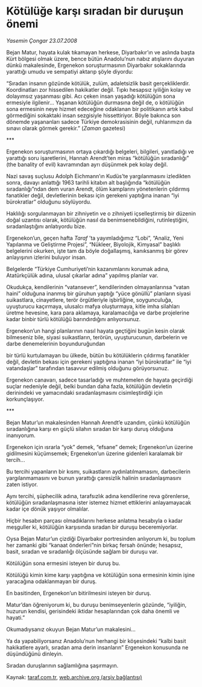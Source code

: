 # Kötülüğe karşı sıradan bir duruşun önemi

*Yasemin Çongar 23.07.2008*

<div class="yazi"><p>Bejan Matur, hayata kulak tıkamayan herkese, Diyarbakır’ın ve aslında başta Kürt bölgesi olmak üzere, bence bütün Anadolu’nun nabız atışlarını duyuran dünkü makalesinde, Ergenekon soruşturmasının Diyarbakır sokaklarında yarattığı umudu ve sempatiyi aktarıp şöyle diyordu:</p>
<p>“Sıradan insanın gözünde kötülük, zulüm, adaletsizlik basit gerçekliklerdir. Koordinatları zor hissedilen hakikatler değil. Tıpkı hesapsız iyiliğin kolay ve dolayımsız yaşanması gibi. Acı çeken insan yaşadığı kötülüğün sona ermesiyle ilgilenir... Yaşanan kötülüğün durmasına değil de, o kötülüğün sona ermesinin neye hizmet edeceğine odaklanan bir politikanın artık kabul görmediğini sokaktaki insan sezgisiyle hissettiriyor. Böyle bakınca son dönemde yaşananları sadece Türkiye demokrasisinin değil, ruhlarımızın da sınavı olarak görmek gerekir.” (<i>Zaman</i> gazetesi)</p>
<p>***</p>
<p>Ergenekon soruşturmasının ortaya çıkardığı belgeleri, bilgileri, yanıtladığı ve yarattığı soru işaretlerini, Hannah Arendt’ten miras “kötülüğün sıradanlığı” (the banality of evil) kavramından ayrı düşünmek pek kolay değil.</p>
<p>Nazi savaş suçlusu Adolph Eichmann’ın Kudüs’te yargılanmasını izledikten sonra, davayı anlattığı 1963 tarihli kitabın alt başlığında “kötülüğün sıradanlığı”ndan dem vuran Arendt, ölüm kamplarını yönetenlerin çıldırmış fanatikler değil, devletlerinin bekası için gerekeni yaptığına inanan “iyi bürokratlar” olduğunu söylüyordu.</p>
<p>Haklılığı sorgulanmayan bir zihniyetin ve o zihniyeti içselleştirmiş bir düzenin doğal uzantısı olarak, kötülüğün nasıl da benimsenebildiğini, rutinleştiğini, sıradanlaştığını anlatıyordu bize.</p>
<p>Ergenekon’un, geçen hafta <i>Taraf </i>’ta yayımladığımız “Lobi”, “Analiz, Yeni Yapılanma ve Geliştirme Projesi”, “Nükleer, Biyolojik, Kimyasal” başlıklı belgelerini okurken, işte tam da böyle doğallaşmış, kanıksanmış bir görev anlayışının izlerini buluyor insan.</p>
<p>Belgelerde “Türkiye Cumhuriyeti’nin kazanımlarını korumak adına, Atatürkçülük adına, ulusal çıkarlar adına” yapılmış planlar var.</p>
<p>Okudukça, kendilerinin “vatansever”, kendilerinden olmayanlarınsa “vatan haini” olduğuna inanmış bir güruhun yaptığı “yüce gönüllü” planların siyasi suikastlara, cinayetlere, terör örgütleriyle işbirliğine, soygunculuğa, uyuşturucu kaçırmaya, ulusalcı mafya oluşturmaya, kitle imha silahları üretme hevesine, kara para aklamaya, karalamacılığa ve darbe projelerine kadar binbir türlü kötülüğü barındırdığını anlıyorsunuz.</p>
<p>Ergenekon’un hangi planlarının nasıl hayata geçtiğini bugün kesin olarak bilmeseniz bile, siyasi suikastların, terörün, uyuşturucunun, darbelerin ve darbe denemelerinin boyunduruğundan </p>
<p>bir türlü kurtulamayan bu ülkede, bütün bu kötülüklerin çıldırmış fanatikler değil, devletin bekası için gerekeni yaptığına inanan “iyi bürokratlar” ile “iyi vatandaşlar” tarafından tasavvur edilmiş olduğunu görüyorsunuz.</p>
<p>Ergenekon canavarı, sadece tasarladığı ve muhtemelen de hayata geçirdiği suçlar nedeniyle değil, belki bundan daha fazla, kötülüğün devletin derinindeki ve yamacındaki sıradanlaşmasını cisimleştirdiği için korkunçlaşıyor.</p>
<p>***</p>
<p>Bejan Matur’un makalesinden Hannah Arendt’e uzandım, çünkü kötülüğün sıradanlığına karşı en güçlü silahın sıradan bir karşı duruş olduğuna inanıyorum.</p>
<p>Ergenekon için ısrarla “yok” demek, “efsane” demek; Ergenekon’un üzerine gidilmesini küçümsemek; Ergenekon’un üzerine gidenleri karalamak bir tercih...</p>
<p>Bu tercihi yapanların bir kısmı, suikastların aydınlatılmamasını, darbecilerin yargılanmamasını ve bunun yarattığı çaresizlik halinin sıradanlaşmasını zaten istiyor.</p>
<p>Aynı tercihi, şüphecilik adına, tarafsızlık adına kendilerine reva görenlerse, kötülüğün sıradanlaşmasına ister istemez hizmet ettiklerini anlayamayacak kadar içe dönük yaşıyor olmalılar.</p>
<p>Hiçbir hesabın parçası olmadıklarını herkese anlatma hesabıyla o kadar meşguller ki, kötülüğün karşısında sıradan bir duruşu beceremiyorlar.</p>
<p>Oysa Bejan Matur’un çizdiği Diyarbakır portresinden anlıyorum ki, bu toplum her zamanki gibi “kanaat önderleri”nin birkaç fersah önünde; hesapsız, basit, sıradan ve sıradanlığı ölçüsünde sağlam bir duruşu var.</p>
<p>Kötülüğün sona ermesini isteyen bir duruş bu.</p>
<p>Kötülüğü kimin kime karşı yaptığına ve kötülüğün sona ermesinin kimin işine yaracağına odaklanmayan bir duruş.</p>
<p>En basitinden, Ergenekon’un bitirilmesini isteyen bir duruş. </p>
<p>Matur’dan öğreniyorum ki, bu duruşu benimseyenlerin gözünde, “iyiliğin, huzurun kendisi, gerisindeki iktidar hesaplarından çok daha önemli ve hayati.”</p>
<p>Okumadıysanız okuyun Bejan Matur’un makalesini... </p>
<p>Ya da yapabiliyorsanız Anadolu’nun herhangi bir köşesindeki “kalbi basit hakikatlere ayarlı, sıradan ama derin insanların” Ergenekon konusunda ne düşündüğünü dinleyin.</p>Sıradan duruşlarının sağlamlığına şaşırmayın.</div>

Kaynak: [taraf.com.tr](http://www.taraf.com.tr:80/yasemin-congar/makale-kotuluge-karsi-siradan-bir-durusun-onemi.htm), [web.archive.org (arşiv bağlantısı)](http://web.archive.org/web/20100629215052/http://www.taraf.com.tr:80/yasemin-congar/makale-kotuluge-karsi-siradan-bir-durusun-onemi.htm)
